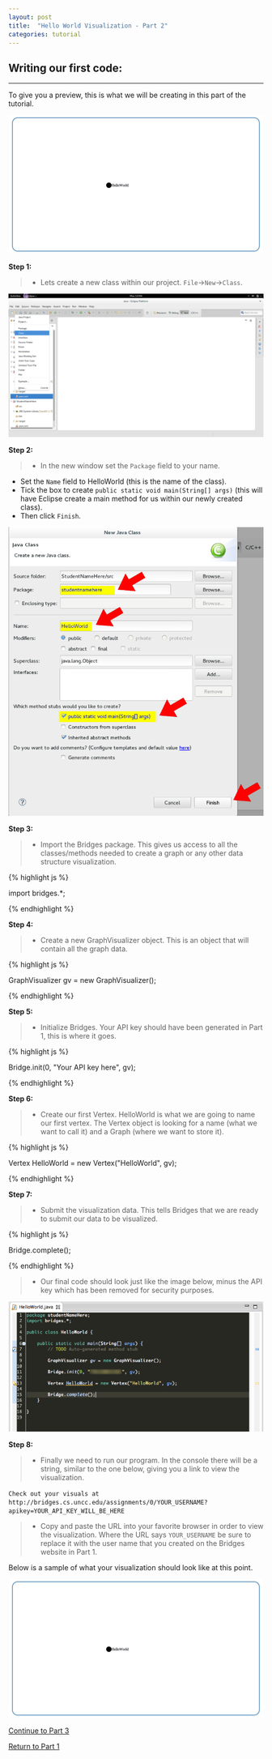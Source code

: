 ```yaml
---
layout: post
title:  "Hello World Visualization - Part 2"
categories: tutorial
---
```


## Writing our first code:
-----
To give you a preview, this is what we will be creating in this part of the tutorial.

![drawing](/img/Tutorial/screenshot_9.png)


**Step 1:**

> * Lets create a new class within our project. `File`->`New`->`Class`.

![drawing](/img/Tutorial/screenshot_6.png)

**Step 2:**

> * In the new window set the `Package` field to your name.
* Set the `Name` field to HelloWorld (this is the name of the class).
* Tick the box to create `public static void main(String[] args)` (this will have Eclipse create a main method for us within our newly created class).
* Then click `Finish`.

![drawing](/img/Tutorial/screenshot_7.png)

**Step 3:**

> * Import the Bridges package. This gives us access to all the classes/methods needed to create a graph or any other data structure visualization.

{% highlight js  %}

import bridges.*;

{% endhighlight %}

**Step 4:**

> * Create a new GraphVisualizer object. This is an object that will contain all the graph data.

{% highlight js  %}

GraphVisualizer gv = new GraphVisualizer();

{% endhighlight %}

**Step 5:**

> * Initialize Bridges. Your API key should have been generated in Part 1, this is where it goes.

{% highlight js  %}

Bridge.init(0, "Your API key here", gv);

{% endhighlight %}

**Step 6:**

> * Create our first Vertex. HelloWorld is what we are going to name our first vertex. The Vertex object is looking for a name (what we want to call it) and a Graph (where we want to store it).

{% highlight js  %}

Vertex HelloWorld = new Vertex("HelloWorld", gv);

{% endhighlight %}

**Step 7:**

> * Submit the visualization data. This tells Bridges that we are ready to submit our data to be visualized.

{% highlight js  %}

Bridge.complete();

{% endhighlight %}

> * Our final code should look just like the image below, minus the API key which has been removed for security purposes.

![drawing](/img/Tutorial/sampleCode.png)

**Step 8:**

> * Finally we need to run our program.
In the console there will be a string, similar to the one below, giving you a link to view the visualization.

`Check out your visuals at http://bridges.cs.uncc.edu/assignments/0/YOUR_USERNAME?apikey=YOUR_API_KEY_WILL_BE_HERE`

> * Copy and paste the URL into your favorite browser in order to view the visualization. Where the URL says `YOUR_USERNAME` be sure to replace it with the user name that you created on the Bridges website in Part 1.

Below is a sample of what your visualization should look like at this point.

![drawing](/img/Tutorial/screenshot_9.png)

[Continue to Part 3](http://BridgesUNCC.github.io/tutorial/HelloWorld-Tutorial_part3/)

[Return to Part 1](http://BridgesUNCC.github.io/main/HelloWorld-Tutorial_part1/)
